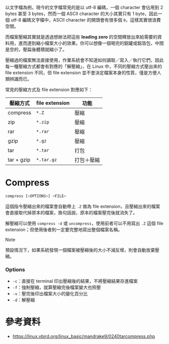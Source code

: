 以文字檔為例，現今的文字檔常見的是以 utf-8 編碼，一個 character 會佔用到 2 bytes 甚至 3 bytes，然而一個 ASCII character 的大小其實只有 1 byte，因此一個 utf-8 編碼文字檔中，ASCII character 的開頭會有很多個 `0`，這樣其實很浪費空間。

而檔案壓縮其實就是透過想辦法把這些 **leading zero** 的空間釋放出來給需要的資料用，進而達到縮小檔案大小的效果。你可以想像一個喝完的鋁罐或鋁箔包，中間是空的，壓扁後體積就縮小了。

壓縮過的檔案無法直接使用，作業系統會不知道如何讀取／寫入／執行它們，因此每一種壓縮方式都會有對應的「解壓縮」，在 Linux 中，不同的壓縮方式壓出來的 file extension 不同，但 file extension 並不會決定檔案本身的性質，僅是方便人類辨識而已。

常見的壓縮方式及 file extension 對應如下：

|壓縮方式|file extension|功能|
|---|---|---|
|compress|`*.Z`|壓縮|
|zip|`*.zip`|壓縮|
|rar|`*.rar`|壓縮|
|gzip|`*.gz`|壓縮|
|tar|`*.tar`|打包|
|tar + gzip|`*.tar.gz`|打包＋壓縮|

# Compress

```bash
compress [<OPTIONS>] <FILE>
```

這個指令壓縮出來的檔案會自動帶上 `.Z` 做為 file extension，且壓縮出來的檔案會直接取代掉原本的檔案，換句話說，原本的檔案壓完後就消失了。

解壓縮可以使用 `compress -d` 或 `uncompress`，使用前者可以不用寫出 `.Z` 這個 file extension；但使用後者則一定要完整地寫出整個檔案名稱。

> [!Note]
>預設情況下，如果系統發現一個檔案被壓縮後的大小不減反增，則會自動放棄壓縮。

### Options

- `-c`：直接在 terminal 印出壓縮後的結果，不將壓縮結果存進檔案
- `-f`：強制壓縮，就算壓縮完後檔案變大也照壓
- `-v`：壓完後印出檔案大小的變化百分比
- `-d`：解壓縮

# 參考資料

- <https://linux.vbird.org/linux_basic/mandrake9/0240tarcompress.php>
